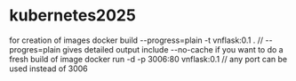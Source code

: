 # kubernetes2025

for creation of images
docker build --progress=plain -t vnflask:0.1 . // --progres=plain gives detailed output include --no-cache if you want to do a fresh build of image
docker run -d -p 3006:80 vnflask:0.1 // any port can be used instead of 3006
